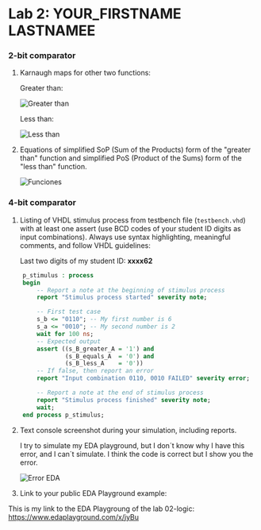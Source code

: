 # Lab 2: YOUR_FIRSTNAME LASTNAMEE

### 2-bit comparator

1. Karnaugh maps for other two functions:

   Greater than:

   ![Greater than](https://user-images.githubusercontent.com/91128806/155296850-59426b64-dfdc-4ef2-82fa-e9819c71dbbb.png)


   Less than:

   ![Less than](https://user-images.githubusercontent.com/91128806/155296934-80bc9f11-b778-4377-8e7e-93b2f28e5637.png)


2. Equations of simplified SoP (Sum of the Products) form of the "greater than" function and simplified PoS (Product of the Sums) form of the "less than" function.

   ![Funciones](https://user-images.githubusercontent.com/91128806/155296959-38cae003-d521-4891-b8d2-d74d2b55480a.png)


### 4-bit comparator

1. Listing of VHDL stimulus process from testbench file (`testbench.vhd`) with at least one assert (use BCD codes of your student ID digits as input combinations). Always use syntax highlighting, meaningful comments, and follow VHDL guidelines:

   Last two digits of my student ID: **xxxx62**

```vhdl
    p_stimulus : process
    begin
        -- Report a note at the beginning of stimulus process
        report "Stimulus process started" severity note;

        -- First test case
        s_b <= "0110"; -- My first number is 6
        s_a <= "0010"; -- My second number is 2
        wait for 100 ns;
        -- Expected output
        assert ((s_B_greater_A = '1') and
                (s_B_equals_A  = '0') and
                (s_B_less_A    = '0'))
        -- If false, then report an error
        report "Input combination 0110, 0010 FAILED" severity error;

        -- Report a note at the end of stimulus process
        report "Stimulus process finished" severity note;
        wait;
    end process p_stimulus;
```

2. Text console screenshot during your simulation, including reports.

   I try to simulate my EDA playground, but I don´t know why I have this error, and I can´t simulate. I think the code is correct
   but I show you the error.
   
   ![Error EDA](https://user-images.githubusercontent.com/91128806/155302785-f360c18c-ade4-4920-a3ae-907520680182.png)


3. Link to your public EDA Playground example:

This is my link to the EDA Playgroung of the lab 02-logic:
   https://www.edaplayground.com/x/jyBu
